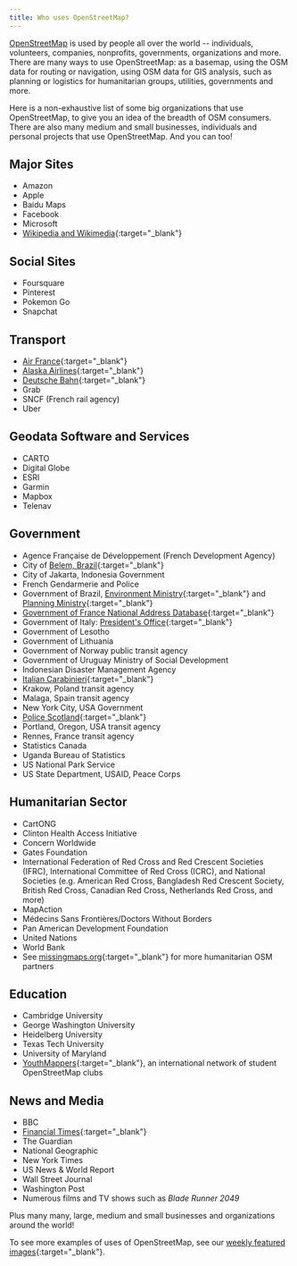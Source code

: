 ```yaml
---
title: Who uses OpenStreetMap?
---
```


<a href="https://openstreetmap.org">OpenStreetMap</a> is used by people all over the world -- individuals, volunteers, companies, nonprofits, governments, organizations and more. There are many ways to use OpenStreetMap: as a basemap, using the OSM data for routing or navigation, using OSM data for GIS analysis, such as planning or logistics for humanitarian groups, utilities, governments and more.

Here is a non-exhaustive list of some big organizations that use OpenStreetMap, to give you an idea of the breadth of OSM consumers. There are also many medium and small businesses, individuals and personal projects that use OpenStreetMap. And you can too!

## Major Sites

* Amazon
* Apple
* Baidu Maps
* Facebook
* Microsoft
* [Wikipedia and Wikimedia](https://blog.wikimedia.org/2018/06/28/interactive-maps-now-in-your-language/){:target="_blank"}

## Social Sites

* Foursquare
* Pinterest
* Pokemon Go
* Snapchat

## Transport

* [Air France](https://wiki.openstreetmap.org/wiki/File:Air_France_seatback_map_display.jpg){:target="_blank"}
* [Alaska Airlines](https://twitter.com/openstreetmapes/status/554009623062388736){:target="_blank"}
* [Deutsche Bahn](https://wiki.openstreetmap.org/wiki/File:OpenStreetMap_in_an_IC2_carriage_(DB).jpg){:target="_blank"}
* Grab
* SNCF (French rail agency)
* Uber

## Geodata Software and Services

* CARTO
* Digital Globe
* ESRI
* Garmin
* Mapbox
* Telenav

## Government

* Agence Française de Développement (French Development Agency)
* City of [Belem, Brazil](http://www.kdaberlinda.pa.gov.br/mapa_app/){:target="_blank"}
* City of Jakarta, Indonesia Government
* French Gendarmerie and Police
* Government of Brazil, [Environment Ministry](https://www.ibama.gov.br/siema/){:target="_blank"} and [Planning Ministry](http://www.visualizador.inde.gov.br){:target="_blank"}
* [Government of France National Address Database](https://adresse.data.gouv.fr){:target="_blank"}
* Government of Italy: [President's Office](http://www.governo.it/mappa-del-presidente){:target="_blank"}
* Government of Lesotho
* Government of Lithuania
* Government of Norway public transit agency
* Government of Uruguay Ministry of Social Development
* Indonesian Disaster Management Agency
* [Italian Carabinieri](http://www.carabinieri.it/cittadino/informazioni/dove-siamo){:target="_blank"}
* Krakow, Poland transit agency
* Malaga, Spain transit agency
* New York City, USA Government
* [Police Scotland](http://www.scotland.police.uk/your-community/edinburgh/){:target="_blank"}
* Portland, Oregon, USA transit agency
* Rennes, France transit agency
* Statistics Canada
* Uganda Bureau of Statistics
* US National Park Service
* US State Department, USAID, Peace Corps

## Humanitarian Sector
* CartONG
* Clinton Health Access Initiative
* Concern Worldwide
* Gates Foundation
* International Federation of Red Cross and Red Crescent Societies (IFRC), International Committee of Red Cross (ICRC), and National Societies (e.g. American Red Cross, Bangladesh Red Crescent Society, British Red Cross, Canadian Red Cross, Netherlands Red Cross, and more)
* MapAction
* Médecins Sans Frontières/Doctors Without Borders
* Pan American Development Foundation
* United Nations
* World Bank
* See [missingmaps.org](https://www.missingmaps.org){:target="_blank"} for more humanitarian OSM partners

## Education
* Cambridge University
* George Washington University
* Heidelberg University
* Texas Tech University
* University of Maryland
* [YouthMappers](https://www.youthmappers.org){:target="_blank"}, an international network of student OpenStreetMap clubs

## News and Media

* BBC
* [Financial Times](https://www.reddit.com/r/dataisbeautiful/comments/9j285h/im_steve_bernard_interactive_design_editor_at_the/e6o3kyz/){:target="_blank"}
* The Guardian
* National Geographic
* New York Times
* US News & World Report
* Wall Street Journal
* Washington Post
* Numerous films and TV shows such as *Blade Runner 2049*

Plus many many, large, medium and small businesses and organizations around the world!

To see more examples of uses of OpenStreetMap, see our [weekly featured images](https://wiki.openstreetmap.org/wiki/Featured_images){:target="_blank"}.
